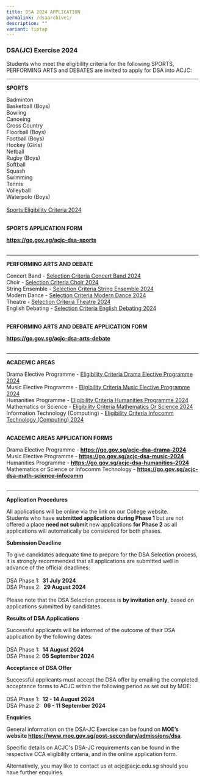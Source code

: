 ```yaml
---
title: DSA 2024 APPLICATION
permalink: /dsaarchive1/
description: ""
variant: tiptap
---
```

<h3>DSA(JC) Exercise 2024</h3>
<p>Students who meet the eligibility criteria for the following SPORTS, PERFORMING
ARTS and DEBATES are invited to apply for DSA into ACJC:</p>
<hr>
<p><strong>SPORTS</strong>
</p>
<p>Badminton
<br>Basketball (Boys)
<br>Bowling
<br>Canoeing
<br>Cross Country
<br>Floorball (Boys)
<br>Football (Boys)
<br>Hockey (Girls)
<br>Netball
<br>Rugby (Boys)
<br>Softball
<br>Squash
<br>Swimming
<br>Tennis
<br>Volleyball
<br>Waterpolo (Boys)
<br>
<br><a href="/files/Dsa/DSA_Sports_Eligibility_Criteria_2024.pdf" rel="noopener noreferrer nofollow" target="_blank">Sports Eligibility Criteria 2024 </a>
<br>
<br>
</p>
<p><strong>SPORTS APPLICATION FORM</strong>
</p>
<p><strong><a href="https://go.gov.sg/acjc-dsa-sports" rel="noopener noreferrer nofollow" target="_blank">https://go.gov.sg/acjc-dsa-sports</a></strong> 
<br>
<br>
</p>
<hr>
<p><strong>PERFORMING ARTS AND DEBATE</strong>
</p>
<p>Concert Band - <a href="/files/Dsa/Eligibility_Criteria_through_Concert_Band_2024.pdf" rel="noopener noreferrer nofollow" target="_blank">Selection Criteria Concert Band 2024 </a>
<br>Choir - <a href="/files/Dsa/Eligibility_Criteria_through_Choir_2024.pdf" rel="noopener noreferrer nofollow" target="_blank">Selection Criteria Choir 2024</a> 
<br>String Ensemble - <a href="/files/Dsa/Eligibility_Criteria_through_String_Ensemble_2024.pdf" rel="noopener noreferrer nofollow" target="_blank">Selection Criteria String Ensemble 2024</a> 
<br>Modern Dance - <a href="/files/Dsa/Eligibility_Criteria_through_Modern_Dance_2024.pdf" rel="noopener noreferrer nofollow" target="_blank">Selection Criteria Modern Dance 2024</a> 
<br>Theatre - <a href="/files/Dsa/Eligibility_Criteria_through_Theatre_2024.pdf" rel="noopener noreferrer nofollow" target="_blank">Selection Criteria Theatre 2024</a> 
<br>English Debating - <a href="/files/Dsa/Eligibility_Criteria_through_English_Debating_2024.pdf" rel="noopener noreferrer nofollow" target="_blank">Selection Criteria English Debating 2024</a> 
<br>
<br>
</p>
<p><strong>PERFORMING ARTS AND DEBATE APPLICATION FORM</strong>
</p>
<p><strong><a href="https://go.gov.sg/acjc-dsa-arts-debate" rel="noopener noreferrer nofollow" target="_blank">https://go.gov.sg/acjc-dsa-arts-debate</a></strong> 
<br>
<br>
</p>
<hr>
<p><strong>ACADEMIC AREAS</strong>
</p>
<p>Drama Elective Programme - <a href="/files/Dsa/Eligibility_Criteria_Drama_Elective_Programme_2024.pdf" rel="noopener noreferrer nofollow" target="_blank">Eligibility Criteria Drama Elective Programme 2024</a> 
<br>Music Elective Programme - <a href="/files/Dsa/Eligibility_Criteria_Music_Elective_Programme_2024.pdf" rel="noopener noreferrer nofollow" target="_blank">Eligibility Criteria Music Elective Programme 2024 </a>
<br>Humanities Programme - <a href="/files/Dsa/Eligibility_Criteria_Humanities_Programme_2024.pdf" rel="noopener noreferrer nofollow" target="_blank">Eligibility Criteria Humanities Programme 2024 </a>
<br>Mathematics or Science - <a href="/files/Dsa/Eligibility_Criteria_Mathematics_or_Science_2024.pdf" rel="noopener noreferrer nofollow" target="_blank">Eligibility Criteria Mathematics Or Science 2024 </a>
<br>Information Technology (Computing) - <a href="/files/Dsa/Eligibility_Criteria_Infocomm_Technology__Computing__2024.pdf" rel="noopener noreferrer nofollow" target="_blank">Eligibility Criteria Infocomm Technology (Computing) 2024</a> 
<br>
<br>
</p>
<p><strong>ACADEMIC AREAS APPLICATION FORMS</strong>
</p>
<p>Drama Elective Programme - <strong><a href="https://go.gov.sg/acjc-dsa-drama-2024" rel="noopener noreferrer nofollow" target="_blank">https://go.gov.sg/acjc-dsa-drama-2024</a> </strong>
<br>Music Elective Programme - <strong><a href="https://go.gov.sg/acjc-dsa-music-2024" rel="noopener noreferrer nofollow" target="_blank">https://go.gov.sg/acjc-dsa-music-2024</a></strong> 
<br>Humanities Programme - <strong><a href="https://go.gov.sg/acjc-dsa-humanities-2024" rel="noopener noreferrer nofollow" target="_blank">https://go.gov.sg/acjc-dsa-humanities-2024</a></strong> 
<br>Mathematics or Science or Infocomm Technology - <strong><a href="https://go.gov.sg/acjc-dsa-math-science-infocomm" rel="noopener noreferrer nofollow" target="_blank">https://go.gov.sg/acjc-dsa-math-science-infocomm </a></strong>
<br>
<br>
</p>
<hr>
<p><strong>Application Procedures</strong>
</p>
<p>All applications will be online via the link on our College website.
<br>Students who have <strong>submitted applications during Phase 1 </strong>but
are not offered a place <strong>need not submit </strong>new applications <strong>for Phase 2</strong> as
all applications will automatically be considered for both phases.</p>
<p><strong>Submission Deadline</strong>
</p>
<p>To give candidates adequate time to prepare for the DSA Selection process,
it is strongly recommended that all applications are submitted well in
advance of the official deadlines:
<br>
<br>DSA Phase 1:&nbsp;&nbsp;<strong>31 July 2024</strong> 
<br>DSA Phase 2: &nbsp;<strong>29 August 2024</strong> 
<br>
<br>Please note that the DSA Selection process is <strong>by invitation only</strong>,
based on applications submitted by candidates.</p>
<p><strong>Results of DSA Applications</strong>
</p>
<p>Successful applicants will be informed of the outcome of their DSA application
by the following dates:
<br>
<br>DSA Phase 1: &nbsp;<strong>14 August 2024</strong> 
<br>DSA Phase 2: <strong>05 September 2024</strong> 
<br>
</p>
<p><strong>Acceptance of DSA Offer</strong>
</p>
<p>Successful applicants must accept the DSA offer by emailing the completed
acceptance forms to ACJC within the following period as set out by MOE:
<br>
<br>DSA Phase 1: &nbsp;<strong>12 - 14 August 2024</strong> 
<br>DSA Phase 2: &nbsp;<strong>06 - 11 September 2024</strong> 
<br>
</p>
<p><strong>Enquiries</strong>
</p>
<p>General information on the DSA-JC Exercise can be found on <strong>MOE’s website <a href="https://www.moe.gov.sg/post-secondary/admissions/dsa" rel="noopener noreferrer nofollow" target="_blank">https://www.moe.gov.sg/post-secondary/admissions/dsa</a></strong>.</p>
<p>Specific details on ACJC's DSA-JC requirements can be found in the respective
CCA eligibility criteria, and in the online application form.
<br>
</p>
<p>Alternatively, you may like to contact us at acjc@acjc.edu.sg should you
have further enquiries.</p>